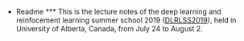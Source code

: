 * Readme
*** This is the lecture notes of the deep learning and reinfocement learning summer school 2019 ([DLRLSS2019](https://dlrlsummerschool.ca/)), held in University of Alberta, Canada, from July 24 to August 2.
